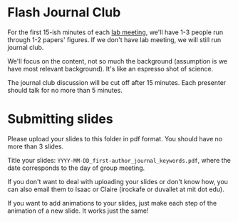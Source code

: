 # Flash Journal Club

For the first 15-ish minutes of each 
[lab meeting](https://docs.google.com/spreadsheets/d/17K3eK_GNoXbfFCrVFLCtRt8-y-yPYsn6nRgP5LRPi04/edit#gid=1242452859), 
we'll have 1-3 people run through 1-2 papers' figures. If we don't have lab meeting, we will still run journal club.

We'll focus on the content, not so much the background (assumption is we have 
most relevant background). It's like an espresso shot of science.

The journal club discussion will be cut off after 15 minutes. Each presenter should talk for no more than 5 minutes.

# Submitting slides

Please upload your slides to this folder in pdf format. You should have no more than 3 slides.

Title your slides: `YYYY-MM-DD_first-author_journal_keywords.pdf`, where the date corresponds to the
day of group meeting.

If you don't want to deal with uploading your slides or don't know how, you can
also email them to Isaac or Claire (irockafe or duvallet at mit dot edu).

If you want to add animations to your slides, just make each step of the animation of a new slide. It works just the same!
